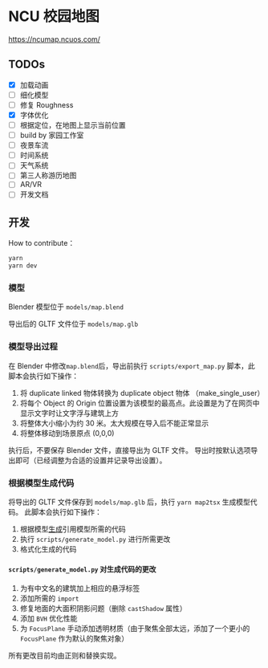 # NCU 校园地图

https://ncumap.ncuos.com/

## TODOs

- [x] 加载动画
- [ ] 细化模型
- [ ] 修复 Roughness
- [x] 字体优化
- [ ] 根据定位，在地图上显示当前位置
- [ ] build by 家园工作室
- [ ] 夜景车流
- [ ] 时间系统
- [ ] 天气系统
- [ ] 第三人称游历地图
- [ ] AR/VR
- [ ] 开发文档

## 开发

How to contribute：
```bash
yarn
yarn dev
```

### 模型

Blender 模型位于 `models/map.blend`

导出后的 GLTF 文件位于 `models/map.glb`

### 模型导出过程

在 Blender 中修改`map.blend`后，导出前执行 `scripts/export_map.py` 脚本，此脚本会执行如下操作：
1. 将 duplicate linked 物体转换为 duplicate object 物体 （make_single_user）
2. 将每个 Object 的 Origin 位置设置为该模型的最高点。此设置是为了在网页中显示文字时让文字浮与建筑上方
3. 将整体大小缩小为约 30 米。太大规模在导入后不能正常显示
4. 将整体移动到场景原点 (0,0,0)

执行后，不要保存 Blender 文件，直接导出为 GLTF 文件。
导出时按默认选项导出即可（已经调整为合适的设置并记录导出设置）。

### 根据模型生成代码

将导出的 GLTF 文件保存到 `models/map.glb` 后，执行 `yarn map2tsx` 生成模型代码。
此脚本会执行如下操作：

1. 根据模型[生成](https://github.com/pmndrs/gltfjsx)引用模型所需的代码
2. 执行 `scripts/generate_model.py` 进行所需更改
3. 格式化生成的代码

#### `scripts/generate_model.py` 对生成代码的更改

1. 为有中文名的建筑加上相应的悬浮标签
2. 添加所需的 `import` 
3. 修复地面的大面积阴影问题（删除 `castShadow` 属性）
4. 添加 `BVH` 优化性能
5. 为 `FocusPlane` 手动添加透明材质（由于聚焦全部太远，添加了一个更小的 `FocusPlane` 作为默认的聚焦对象）

所有更改目前均由正则和替换实现。
